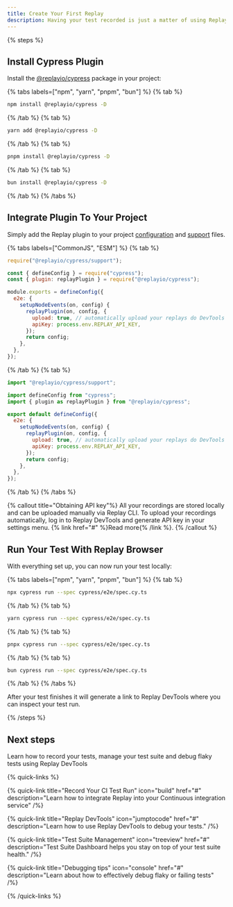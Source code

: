 ```yaml
---
title: Create Your First Replay
description: Having your test recorded is just a matter of using Replay Browser instead of the default Electron during your test run. This doc shows how you can record your first test in two minutes
---
```

{% steps %}

## Install Cypress Plugin
Install the [@replayio/cypress](https://www.npmjs.com/package/@replayio/cypress) package in your project:

{% tabs labels=["npm", "yarn", "pnpm", "bun"] %}
{% tab %}
```sh
npm install @replayio/cypress -D
```
{% /tab %}
{% tab %}
```sh
yarn add @replayio/cypress -D
```
{% /tab %}
{% tab %}
```sh
pnpm install @replayio/cypress -D
```
{% /tab %}
{% tab %}
```sh
bun install @replayio/cypress -D
```
{% /tab %}
{% /tabs %}

## Integrate Plugin To Your Project
Simply add the Replay plugin to your project [configuration](https://docs.cypress.io/guides/references/configuration) and [support](https://docs.cypress.io/guides/core-concepts/writing-and-organizing-tests#Support-file) files.

{% tabs labels=["CommonJS", "ESM"] %}
{% tab %}

```js {% fileName="cypress/support/e2e.js" %}
require("@replayio/cypress/support");
```

```js {% lineNumbers=true fileName="cypress.config.js" highlight=[2,"7-11"] %}
const { defineConfig } = require("cypress");
const { plugin: replayPlugin } = require("@replayio/cypress");

module.exports = defineConfig({
  e2e: {
    setupNodeEvents(on, config) {
      replayPlugin(on, config, {
        upload: true, // automatically upload your replays do DevTools
        apiKey: process.env.REPLAY_API_KEY,
      });
      return config;
    },
  },
});
```

{% /tab %}
{% tab %}

```js {% fileName="cypress/support/e2e.ts" %}
import "@replayio/cypress/support";
```

```js {% lineNumbers=true fileName="cypress.config.ts" highlight=[2,"7-11"] %}
import defineConfig from "cypress";
import { plugin as replayPlugin } from "@replayio/cypress";

export default defineConfig({
  e2e: {
    setupNodeEvents(on, config) {
      replayPlugin(on, config, {
        upload: true, // automatically upload your replays do DevTools
        apiKey: process.env.REPLAY_API_KEY,
      });
      return config;
    },
  },
});
```

{% /tab %}
{% /tabs %}

{% callout title="Obtaining API key"%}
All your recordings are stored locally and can be uploaded manually via Replay CLI. To upload your recordings automatically, log in to Replay DevTools and generate API key in your settings menu. {% link href="#" %}Read more{% /link %}.
{% /callout %}

## Run Your Test With Replay Browser
With everything set up, you can now run your test locally:

{% tabs labels=["npm", "yarn", "pnpm", "bun"] %}
{% tab %}
```sh
npx cypress run --spec cypress/e2e/spec.cy.ts
```
{% /tab %}
{% tab %}
```sh
yarn cypress run --spec cypress/e2e/spec.cy.ts
```
{% /tab %}
{% tab %}
```sh
pnpx cypress run --spec cypress/e2e/spec.cy.ts
```
{% /tab %}
{% tab %}
```sh
bun cypress run --spec cypress/e2e/spec.cy.ts
```
{% /tab %}
{% /tabs %}

After your test finishes it will generate a link to Replay DevTools where you can inspect your test run.

<!-- todo: add video -->

{% /steps %}

## Next steps
Learn how to record your tests, manage your test suite and debug flaky tests using Replay DevTools

{% quick-links %}

{% quick-link 
  title="Record Your CI Test Run" 
  icon="build" 
  href="#" 
  description="Learn how to integrate Replay into your Continuous integration service" 
/%}


{% quick-link 
  title="Replay DevTools" 
  icon="jumptocode" 
  href="#" 
  description="Learn how to use Replay DevTools to debug your tests." 
/%}


{% quick-link 
  title="Test Suite Management" 
  icon="treeview" 
  href="#" 
  description="Test Suite Dashboard helps you stay on top of your test suite health." 
/%}

{% quick-link 
  title="Debugging tips" 
  icon="console" 
  href="#" 
  description="Learn about how to effectively debug flaky or failing tests" 
/%}


{% /quick-links %}
